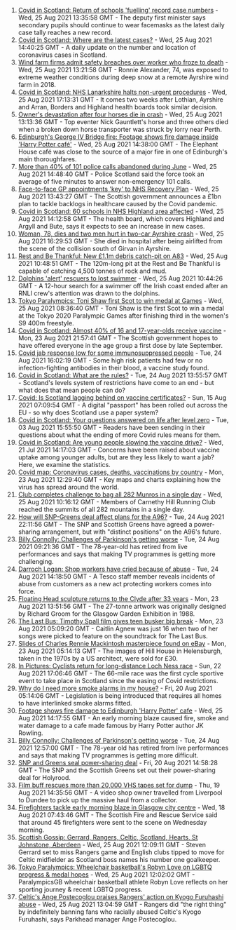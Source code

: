 1. [Covid in Scotland: Return of schools 'fuelling' record case numbers](https://www.bbc.co.uk/news/uk-scotland-scotland-politics-58328945?at_medium=RSS&at_campaign=KARANGA) - Wed, 25 Aug 2021 13:35:58 GMT - The deputy first minister says secondary pupils should continue to wear facemasks as the latest daily case tally reaches a new record.
2. [Covid in Scotland: Where are the latest cases?](https://www.bbc.co.uk/news/uk-scotland-53511877?at_medium=RSS&at_campaign=KARANGA) - Wed, 25 Aug 2021 14:40:25 GMT - A daily update on the number and location of coronavirus cases in Scotland.
3. [Wind farm firms admit safety breaches over worker who froze to death](https://www.bbc.co.uk/news/uk-scotland-58331665?at_medium=RSS&at_campaign=KARANGA) - Wed, 25 Aug 2021 13:21:58 GMT - Ronnie Alexander, 74, was exposed to extreme weather conditions during deep snow at a remote Ayrshire wind farm in 2018.
4. [Covid in Scotland: NHS Lanarkshire halts non-urgent procedures](https://www.bbc.co.uk/news/uk-scotland-58335588?at_medium=RSS&at_campaign=KARANGA) - Wed, 25 Aug 2021 17:13:31 GMT - It comes two weeks after Lothian, Ayrshire and Arran, Borders and Highland health boards took similar decision.
5. [Owner's devastation after four horses die in crash](https://www.bbc.co.uk/news/uk-scotland-58309717?at_medium=RSS&at_campaign=KARANGA) - Wed, 25 Aug 2021 13:13:36 GMT - Top eventer Nick Gauntlett's horse and three others died when a broken down horse transporter was struck by lorry near Perth.
6. [Edinburgh's George IV Bridge fire: Footage shows fire damage inside 'Harry Potter café'](https://www.bbc.co.uk/news/uk-scotland-edinburgh-east-fife-58331818?at_medium=RSS&at_campaign=KARANGA) - Wed, 25 Aug 2021 14:38:00 GMT - The Elephant House café was close to the source of a major fire in one of Edinburgh's main thoroughfares.
7. [More than 40% of 101 police calls abandoned during June](https://www.bbc.co.uk/news/uk-scotland-58330072?at_medium=RSS&at_campaign=KARANGA) - Wed, 25 Aug 2021 14:48:40 GMT - Police Scotland said the force took an average of five minutes to answer non-emergency 101 calls.
8. [Face-to-face GP appointments 'key' to NHS Recovery Plan](https://www.bbc.co.uk/news/uk-scotland-scotland-politics-58326521?at_medium=RSS&at_campaign=KARANGA) - Wed, 25 Aug 2021 13:43:27 GMT - The Scottish government announces a £1bn plan to tackle backlogs in healthcare caused by the Covid pandemic.
9. [Covid in Scotland: 60 schools in NHS Highland area affected](https://www.bbc.co.uk/news/uk-scotland-highlands-islands-58331525?at_medium=RSS&at_campaign=KARANGA) - Wed, 25 Aug 2021 14:12:58 GMT - The health board, which covers Highland and Argyll and Bute, says it expects to see an increase in new cases.
10. [Woman, 78, dies and two men hurt in two-car Ayrshire crash](https://www.bbc.co.uk/news/uk-scotland-58335581?at_medium=RSS&at_campaign=KARANGA) - Wed, 25 Aug 2021 16:29:53 GMT - She died in hospital after being airlifted from the scene of the collision south of Girvan in Ayrshire.
11. [Rest and Be Thankful: New £1.1m debris catch-pit on A83](https://www.bbc.co.uk/news/uk-scotland-glasgow-west-58328584?at_medium=RSS&at_campaign=KARANGA) - Wed, 25 Aug 2021 10:48:51 GMT - The 120m-long pit at the Rest and Be Thankful is capable of catching 4,500 tonnes of rock and mud.
12. [Dolphins 'alert' rescuers to lost swimmer](https://www.bbc.co.uk/news/uk-scotland-highlands-islands-58328587?at_medium=RSS&at_campaign=KARANGA) - Wed, 25 Aug 2021 10:44:26 GMT - A 12-hour search for a swimmer off the Irish coast ended after an RNLI crew's attention was drawn to the dolphins.
13. [Tokyo Paralympics: Toni Shaw first Scot to win medal at Games](https://www.bbc.co.uk/sport/disability-sport/58327469?at_medium=RSS&at_campaign=KARANGA) - Wed, 25 Aug 2021 08:36:40 GMT - Toni Shaw is the first Scot to win a medal at the Tokyo 2020 Paralympic Games after finishing third in the women's S9 400m freestyle.
14. [Covid in Scotland: Almost 40% of 16 and 17-year-olds receive vaccine](https://www.bbc.co.uk/news/uk-scotland-58309730?at_medium=RSS&at_campaign=KARANGA) - Mon, 23 Aug 2021 21:57:41 GMT - The Scottish government hopes to have offered everyone in the age group a first dose by late September.
15. [Covid jab response low for some immunosuppressed people](https://www.bbc.co.uk/news/health-58317261?at_medium=RSS&at_campaign=KARANGA) - Tue, 24 Aug 2021 16:02:19 GMT - Some high risk patients had few or no infection-fighting antibodies in their blood, a vaccine study found.
16. [Covid in Scotland: What are the rules?](https://www.bbc.co.uk/news/uk-scotland-53166816?at_medium=RSS&at_campaign=KARANGA) - Tue, 24 Aug 2021 13:55:57 GMT - Scotland's levels system of restrictions have come to an end - but what does that mean people can do?
17. [Covid: Is Scotland lagging behind on vaccine certificates?](https://www.bbc.co.uk/news/uk-scotland-57519070?at_medium=RSS&at_campaign=KARANGA) - Sun, 15 Aug 2021 07:09:54 GMT - A digital "passport" has been rolled out across the EU - so why does Scotland use a paper system?
18. [Covid in Scotland: Your questions answered on life after level zero](https://www.bbc.co.uk/news/uk-scotland-58071989?at_medium=RSS&at_campaign=KARANGA) - Tue, 03 Aug 2021 15:55:50 GMT - Readers have been sending in their questions about what the ending of more Covid rules means for them.
19. [Covid in Scotland: Are young people slowing the vaccine drive?](https://www.bbc.co.uk/news/uk-scotland-57915106?at_medium=RSS&at_campaign=KARANGA) - Wed, 21 Jul 2021 14:17:03 GMT - Concerns have been raised about vaccine uptake among younger adults, but are they less likely to want a jab? Here, we examine the statistics.
20. [Covid map: Coronavirus cases, deaths, vaccinations by country](https://www.bbc.co.uk/news/world-51235105?at_medium=RSS&at_campaign=KARANGA) - Mon, 23 Aug 2021 12:29:40 GMT - Key maps and charts explaining how the virus has spread around the world.
21. [Club completes challenge to bag all 282 Munros in a single day](https://www.bbc.co.uk/news/uk-scotland-edinburgh-east-fife-58305778?at_medium=RSS&at_campaign=KARANGA) - Wed, 25 Aug 2021 10:16:12 GMT - Members of Carnethy Hill Running Club reached the summits of all 282 mountains in a single day.
22. [How will SNP-Greens deal affect plans for the A96?](https://www.bbc.co.uk/news/uk-scotland-north-east-orkney-shetland-58304184?at_medium=RSS&at_campaign=KARANGA) - Tue, 24 Aug 2021 22:11:56 GMT - The SNP and Scottish Greens have agreed a power-sharing arrangement, but with "distinct positions" on the A96's future.
23. [Billy Connolly: Challenges of Parkinson's getting worse](https://www.bbc.co.uk/news/uk-scotland-58315311?at_medium=RSS&at_campaign=KARANGA) - Tue, 24 Aug 2021 09:21:36 GMT - The 78-year-old has retired from live performances and says that making TV programmes is getting more challenging.
24. [Darroch Logan: Shop workers have cried because of abuse](https://www.bbc.co.uk/news/uk-scotland-scotland-business-58307506?at_medium=RSS&at_campaign=KARANGA) - Tue, 24 Aug 2021 14:18:50 GMT - A Tesco staff member reveals incidents of abuse from customers as a new act protecting workers comes into force.
25. [Floating Head sculpture returns to the Clyde after 33 years](https://www.bbc.co.uk/news/uk-scotland-glasgow-west-58306353?at_medium=RSS&at_campaign=KARANGA) - Mon, 23 Aug 2021 13:51:56 GMT - The 27-tonne artwork was originally designed by Richard Groom for the Glasgow Garden Exhibition in 1988.
26. [The Last Bus: Timothy Spall film gives teen busker big break](https://www.bbc.co.uk/news/uk-scotland-58297986?at_medium=RSS&at_campaign=KARANGA) - Mon, 23 Aug 2021 05:09:20 GMT - Caitlin Agnew was just 16 when two of her songs were picked to feature on the soundtrack for The Last Bus.
27. [Slides of Charles Rennie Mackintosh masterpiece found on eBay](https://www.bbc.co.uk/news/uk-scotland-glasgow-west-58297073?at_medium=RSS&at_campaign=KARANGA) - Mon, 23 Aug 2021 05:14:13 GMT - The images of Hill House in Helensburgh, taken in the 1970s by a US architect, were sold for £30.
28. [In Pictures: Cyclists return for long-distance Loch Ness race](https://www.bbc.co.uk/news/uk-scotland-highlands-islands-58299528?at_medium=RSS&at_campaign=KARANGA) - Sun, 22 Aug 2021 17:06:46 GMT - The 66-mile race was the first cycle sportive event to take place in Scotland since the easing of Covid restrictions.
29. [Why do I need more smoke alarms in my house?](https://www.bbc.co.uk/news/uk-scotland-58268855?at_medium=RSS&at_campaign=KARANGA) - Fri, 20 Aug 2021 05:14:06 GMT - Legislation is being introduced that requires all homes to have interlinked smoke alarms fitted.
30. [Footage shows fire damage to Edinburgh 'Harry Potter' cafe](https://www.bbc.co.uk/news/uk-scotland-58333804?at_medium=RSS&at_campaign=KARANGA) - Wed, 25 Aug 2021 14:17:55 GMT - An early morning blaze caused fire, smoke and water damage to a cafe made famous by Harry Potter author JK Rowling.
31. [Billy Connolly: Challenges of Parkinson's getting worse](https://www.bbc.co.uk/news/uk-scotland-58319635?at_medium=RSS&at_campaign=KARANGA) - Tue, 24 Aug 2021 12:57:00 GMT - The 78-year old has retired from live performances and says that making TV programmes is getting more difficult.
32. [SNP and Greens seal power-sharing deal](https://www.bbc.co.uk/news/uk-scotland-58281867?at_medium=RSS&at_campaign=KARANGA) - Fri, 20 Aug 2021 14:58:28 GMT - The SNP and the Scottish Greens set out their power-sharing deal for Holyrood.
33. [Film buff rescues more than 20,000 VHS tapes set for dump](https://www.bbc.co.uk/news/uk-scotland-tayside-central-58273051?at_medium=RSS&at_campaign=KARANGA) - Thu, 19 Aug 2021 14:35:56 GMT - A video shop owner travelled from Liverpool to Dundee to pick up the massive haul from a collector.
34. [Firefighters tackle early morning blaze in Glasgow city centre](https://www.bbc.co.uk/news/uk-scotland-58255126?at_medium=RSS&at_campaign=KARANGA) - Wed, 18 Aug 2021 07:43:46 GMT - The Scottish Fire and Rescue Service said that around 45 firefighters were sent to the scene on Wednesday morning.
35. [Scottish Gossip: Gerrard, Rangers, Celtic, Scotland, Hearts, St Johnstone, Aberdeen](https://www.bbc.co.uk/sport/football/58316751?at_medium=RSS&at_campaign=KARANGA) - Wed, 25 Aug 2021 12:09:11 GMT - Steven Gerrard set to miss Rangers game and English clubs tipped to move for Celtic midfielder as Scotland boss names his number one goalkeeper.
36. [Tokyo Paralympics: Wheelchair basketball's Robyn Love on LGBTQ progress & medal hopes](https://www.bbc.co.uk/sport/disability-sport/58246980?at_medium=RSS&at_campaign=KARANGA) - Wed, 25 Aug 2021 12:02:02 GMT - ParalympicsGB wheelchair basketball athlete Robyn Love reflects on her sporting journey & recent LGBTQ progress.
37. [Celtic's Ange Postecoglou praises Rangers' action on Kyogo Furuhashi abuse](https://www.bbc.co.uk/sport/football/58332390?at_medium=RSS&at_campaign=KARANGA) - Wed, 25 Aug 2021 13:04:59 GMT - Rangers did "the right thing" by indefinitely banning fans who racially abused Celtic's Kyogo Furuhashi, says Parkhead manager Ange Postecoglou.
